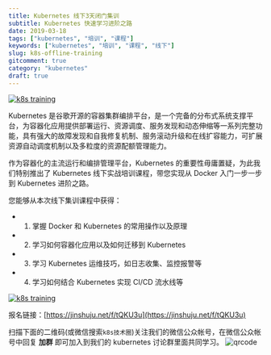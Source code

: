 ```yaml
---
title: Kubernetes 线下3天闭门集训
subtitle: Kubernetes 快速学习进阶之路
date: 2019-03-18
tags: ["kubernetes", "培训", "课程"]
keywords: ["kubernetes", "培训", "课程", "线下"]
slug: k8s-offline-training
gitcomment: true
category: "kubernetes"
draft: true
---
```


[![k8s training](https://picdn.youdianzhishi.com/images/7wz2en.jpg)](/post/k8s-offline-training/)

Kubernetes 是谷歌开源的容器集群编排平台，是一个完备的分布式系统支撑平台，为容器化应用提供部署运行、资源调度、服务发现和动态伸缩等一系列完整功能，具有强大的故障发现和自我修复机制、服务滚动升级和在线扩容能力，可扩展资源自动调度机制以及多粒度的资源配额管理能力。

<!--more-->

作为容器化的主流运行和编排管理平台，Kubernetes 的重要性毋庸置疑，为此我们特别推出了 Kubernetes 线下实战培训课程，带您实现从 Docker 入门一步一步到 Kubernetes 进阶之路。

您能够从本次线下集训课程中获得：

- 1. 掌握 Docker 和 Kubernetes 的常用操作以及原理
- 2. 学习如何容器化应用以及如何迁移到 Kubernetes
- 3. 学习 Kubernetes 运维技巧，如日志收集、监控报警等
- 4. 学习如何结合 Kubernetes 实现 CI/CD 流水线等

[![k8s training](https://picdn.youdianzhishi.com/images/ks0AfX.jpg)](https://jinshuju.net/f/tQKU3u)

报名链接：[https://jinshuju.net/f/tQKU3u](https://jinshuju.net/f/tQKU3u)

扫描下面的二维码(或微信搜索`k8s技术圈`)关注我们的微信公众帐号，在微信公众帐号中回复 **加群** 即可加入到我们的 kubernetes 讨论群里面共同学习。
![qrcode](/img/posts/qrcode_for_gh_d6dd87b6ceb4_430.jpg)
